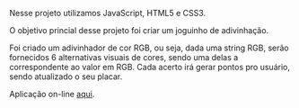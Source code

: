 Nesse projeto utilizamos JavaScript, HTML5 e CSS3.

O objetivo princial desse projeto foi criar um joguinho de adivinhação.

Foi criado um adivinhador de cor RGB, ou seja, dada uma string RGB, serão fornecidos 6 alternativas visuais de cores, sendo uma delas a correspondente ao valor em RGB. Cada acerto irá gerar pontos pro usuário, sendo atualizado o seu placar.

Aplicação on-line [aqui](https://ilanaragao.github.io/projects/color-guess/).
